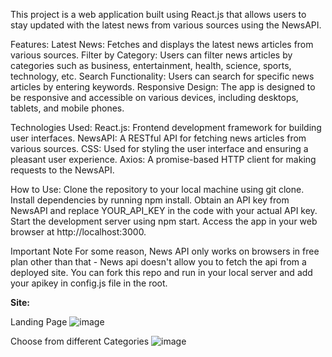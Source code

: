 This project is a web application built using React.js that allows users to stay updated with the latest news from various sources using the NewsAPI.

Features:
Latest News: Fetches and displays the latest news articles from various sources.
Filter by Category: Users can filter news articles by categories such as business, entertainment, health, science, sports, technology, etc.
Search Functionality: Users can search for specific news articles by entering keywords.
Responsive Design: The app is designed to be responsive and accessible on various devices, including desktops, tablets, and mobile phones.

Technologies Used:
React.js: Frontend development framework for building user interfaces.
NewsAPI: A RESTful API for fetching news articles from various sources.
CSS: Used for styling the user interface and ensuring a pleasant user experience.
Axios: A promise-based HTTP client for making requests to the NewsAPI.

How to Use:
Clone the repository to your local machine using git clone.
Install dependencies by running npm install.
Obtain an API key from NewsAPI and replace YOUR_API_KEY in the code with your actual API key.
Start the development server using npm start.
Access the app in your web browser at http://localhost:3000.

Important Note
For some reason, News API only works on browsers in free plan other than that - News api doesn't allow you to fetch the api from a deployed site. You can fork this repo and run in your local server and add your apikey in config.js file in the root.

**Site:**

Landing Page
![image](https://github.com/Himanshiiiiiii/news-app-react/assets/148672620/636176c4-53a6-43ba-804e-87126f94aa13)

Choose from different Categories
![image](https://github.com/Himanshiiiiiii/news-app-react/assets/148672620/167ea37f-c68e-4f13-b9df-f1aded8124ef)

